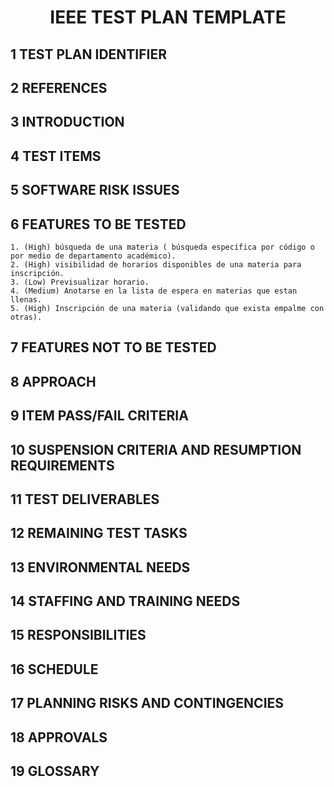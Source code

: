 #  <p align="center" > IEEE TEST PLAN TEMPLATE </p>
## 1  TEST PLAN IDENTIFIER 
## 2  REFERENCES 
## 3  INTRODUCTION 
## 4  TEST ITEMS
## 5  SOFTWARE RISK ISSUES 
## 6  FEATURES TO BE TESTED
    1. (High) búsqueda de una materia ( búsqueda específica por código o por medio de departamento académico).
    2. (High) visibilidad de horarios disponibles de una materia para inscripción.
    3. (Low) Previsualizar horario.
    4. (Medium) Anotarse en la lista de espera en materias que estan llenas.
    5. (High) Inscripción de una materia (validando que exista empalme con otras).
## 7  FEATURES NOT TO BE TESTED 
## 8  APPROACH
## 9  ITEM PASS/FAIL CRITERIA
## 10  SUSPENSION CRITERIA AND RESUMPTION REQUIREMENTS
## 11  TEST DELIVERABLES 
## 12  REMAINING TEST TASKS 
## 13  ENVIRONMENTAL NEEDS 
## 14  STAFFING AND TRAINING NEEDS 
## 15  RESPONSIBILITIES
## 16  SCHEDULE
## 17  PLANNING RISKS AND CONTINGENCIES
## 18  APPROVALS 
## 19  GLOSSARY
